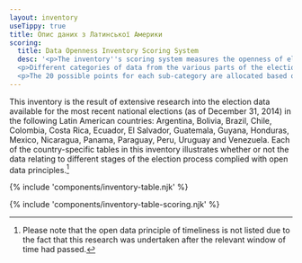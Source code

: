 ```yaml
---
layout: inventory
useTippy: true
title: Опис даних з Латинської Америки
scoring:
  title: Data Openness Inventory Scoring System
  desc: '<p>The inventory''s scoring system measures the openness of election data for different stages or data categories within an electoral process (e.g. EMB Administration, Voter Registration, Election Results, etc.). For each country, we scored data from the most recent, national-level election as of December 31, 2014.</p>
  <p>Different categories of data from the various parts of the election process have different numbers of sub-categories, ranging from one to seven. A category''s openness score is based on the scores of its sub-categories, which can achieve up to 20 points each. The overall category is then scored as a percentage of points received out of points possible. A score of 30% or less is considered "not open," over 30% and up to 70% is "partially open," and above 70% is "mostly open." The category of "Polling Stations," for example, has two sub-categories -- "Location" and "Polling Station Workers" -- and it is thus scored out of 40 possible points. So, if a country gets 30 out of 40 points in polling stations, it receives 75%, and, since that''s above 70%, it it rated "open" for that category." The category of "Results" has seven sub-categories, including "Voters that participated," "Invalid ballots" and "Valid votes for each contestant," and is thus scored out of 140 points. For example, country X has Y points out of a total of 140 points. Thus Country X''s results data is ZZ% or "mostly open".</p>
  <p>The 20 possible points for each sub-category are allocated based on how the data for the sub-category in question complies with each of eight open election data principles. For each principle, the sub-category receives either the total possible number of points or zero points. A sub-category receives a possible 7 points for being available for free on the internet; 3 points for each of available at a granular level, complete and in bulk and analyzable; and 1 point for each of non-proprietary, non-discriminatory, license free and permanently available. The weighting of principles reflects their relative importance to increasing the "openness" of election data.</p>' 
---
```


This inventory is the result of extensive research into the election data available for the most recent national elections (as of December 31, 2014) in the following Latin American countries: Argentina, Bolivia, Brazil, Chile, Colombia, Costa Rica, Ecuador, El Salvador, Guatemala, Guyana, Honduras, Mexico, Nicaragua, Panama, Paraguay, Peru, Uruguay and Venezuela. Each of the country-specific tables in this inventory illustrates whether or not the data relating to different stages of the election process complied with open data principles.[^1]

{% include 'components/inventory-table.njk' %}

{% include 'components/inventory-table-scoring.njk' %}

[^1]: Please note that the open data principle of timeliness is not listed due to the fact that this research was undertaken after the relevant window of time had passed.
